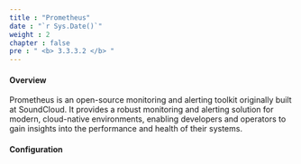 ```yaml
---
title : "Prometheus"
date : "`r Sys.Date()`"
weight : 2
chapter : false
pre : " <b> 3.3.3.2 </b> "
---
```


#### Overview
Prometheus is an open-source monitoring and alerting toolkit originally built at SoundCloud.
It provides a robust monitoring and alerting solution for modern, cloud-native environments, enabling developers and operators to gain insights into the performance and health of their systems.

#### Configuration
